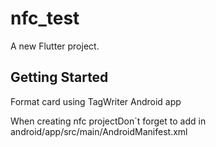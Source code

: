 # nfc_test

A new Flutter project.

## Getting Started

Format card using TagWriter Android app

When creating nfc projectDon`t forget to add    <uses-permission android:name="android.permission.NFC"/> in android/app/src/main/AndroidManifest.xml

